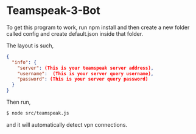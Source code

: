# Teamspeak-3-Bot

To get this program to work, run npm install and then create a new folder called config and create default.json inside that folder.

The layout is such,
```json
{
  "info": {
    "server": (This is your teamspeak server address),
    "username":  (This is your server query username),
    "password": (This is your server query password)
  }
}
```
Then run,
```bash
$ node src/teamspeak.js
```
and it will automatically detect vpn connections.
